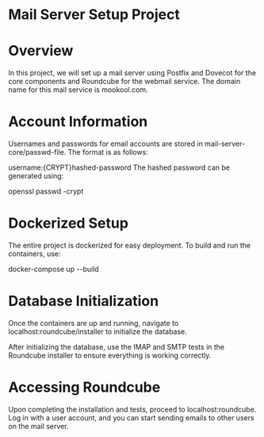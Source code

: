 # Mail Server Setup Project

# Overview

In this project, we will set up a mail server using Postfix and Dovecot for the core components and Roundcube for the webmail service. The domain name for this mail service is mookool.com.

# Account Information

Usernames and passwords for email accounts are stored in mail-server-core/passwd-file. The format is as follows:


username:{CRYPT}hashed-password
The hashed password can be generated using:

openssl passwd -crypt


# Dockerized Setup

The entire project is dockerized for easy deployment. To build and run the containers, use:

docker-compose up --build

# Database Initialization

Once the containers are up and running, navigate to localhost:roundcube/installer to initialize the database.

After initializing the database, use the IMAP and SMTP tests in the Roundcube installer to ensure everything is working correctly.

# Accessing Roundcube

Upon completing the installation and tests, proceed to localhost:roundcube. Log in with a user account, and you can start sending emails to other users on the mail server.
